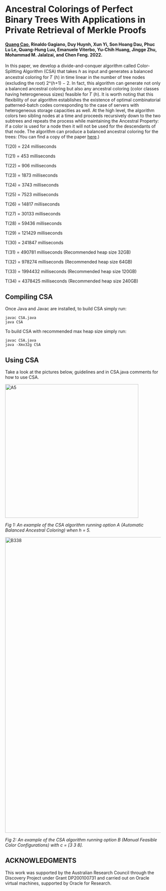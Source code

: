 # Ancestral Colorings of Perfect Binary Trees With Applications in Private Retrieval of Merkle Proofs

#### [Quang Cao](https://www.linkedin.com/in/nhat-quang-cao-26786a1a6/), Rinaldo Gagiano, Duy Huynh, Xun Yi, Son Hoang Dau, Phuc Lu Le, Quang-Hung Luu, Emanuele Viterbo, Yu-Chih Huang, Jingge Zhu, Mohammad M. Jalalzai, and Chen Feng. 2022.

In this paper, we develop a divide-and-conquer algorithm called Color-Splitting Algorithm (CSA) that takes ℎ as input and generates a balanced ancestral coloring for 𝑇 (ℎ) in time linear in the number of tree nodes (excluding the root) 2^(ℎ+1) − 2. In fact, this algorithm can generate not only a balanced ancestral coloring but also any ancestral coloring (color classes having heterogeneous sizes) feasible for 𝑇 (ℎ). It is worth noting that this flexibility of our algorithm establishes the existence of optimal combinatorial patterned-batch codes corresponding to the case of servers with heterogeneous storage capacities as well. At the high level, the algorithm colors two sibling nodes at a time and proceeds recursively down to the two subtrees and repeats the process while maintaining the Ancestral Property: if a color is used for a node then it will not be used for the descendants of that node. The algorithm can produce a balanced ancestral coloring for the trees: (You can find a copy of the paper [here](https://www.linkedin.com/in/nhat-quang-cao-26786a1a6/).)

T(20) = 224 milliseconds

T(21) = 453 milliseconds

T(22) = 906 milliseconds

T(23) = 1873 milliseconds 

T(24) = 3743 milliseconds

T(25) = 7523 milliseconds 

T(26) = 14817 milliseconds 

T(27) = 30133 milliseconds

T(28) = 59436 milliseconds

T(29) = 121429 milliseconds 

T(30) = 241847 milliseconds 

T(31) = 490781 milliseconds (Recommended heap size 32GB)

T(32) = 978274 milliseconds (Recommended heap size 64GB)

T(33) = 1994432 milliseconds (Recommended heap size 120GB)

T(34) = 4378425 milliseconds (Recommended heap size 240GB)

## Compiling CSA
Once Java and Javac are installed, to build CSA simply run:

    javac CSA.java
    java CSA

To build CSA with recommended max heap size simply run:

    javac CSA.java
    java -Xmx32g CSA

## Using CSA

Take a look at the pictures below, guidelines and in CSA.java comments for how to use CSA.  

<img width="431" alt="A5" src="https://user-images.githubusercontent.com/87842051/160220129-aa155edb-a867-4153-b168-4facce9755ef.png">

*Fig 1: An example of the CSA algorithm running option A (Automatic Balanced Ancestral Coloring) when h = 5.*


<img width="953" alt="B338" src="https://user-images.githubusercontent.com/87842051/160220177-92906580-1794-4407-8657-4662310e2424.png">

*Fig 2: An example of the CSA algorithm running option B (Manual Feasible Color Configurations) with c = [3 3 8].*


## ACKNOWLEDGMENTS
This work was supported by the Australian Research Council through the Discovery Project under Grant DP200100731 and carried out on Oracle virtual machines, supported by Oracle for Research.
